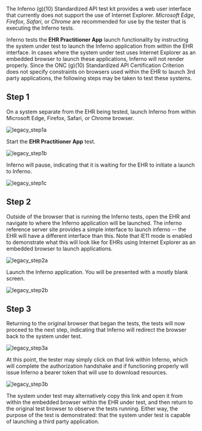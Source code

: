 The Inferno (g)(10) Standardized API test kit provides a web user interface that currently does not support the use of Internet Explorer. _Microsoft Edge_, _Firefox_, _Safari_, or _Chrome_ are recommended for use by the tester that is executing the Inferno tests.

Inferno tests the **EHR Practitioner App** launch functionality by instructing the system under test to launch the Inferno application from within the EHR interface.  In cases where the system under test uses Internet Explorer as an embedded browser to launch these applications, Inferno will not render properly.  Since the ONC (g)(10) Standardized API Certification Criterion does not specify constraints on browsers used within the EHR to launch 3rd party applications, the following steps may be taken to test these systems.

## Step 1

On a system separate from the EHR being tested, launch Inferno from within Microsoft Edge, Firefox, Safari, or Chrome browser.  

![legacy_step1a](https://user-images.githubusercontent.com/412901/182948775-302e9d62-d487-47fc-bde7-96d3b3bd5174.png)

Start the **EHR Practitioner App** test.

![legacy_step1b](https://user-images.githubusercontent.com/412901/182948935-362bf175-2e24-4a27-a8d1-8d5652f35ab4.png)

Inferno will pause, indicating that it is waiting for the EHR to initiate a launch to Inferno.

![legacy_step1c](https://user-images.githubusercontent.com/412901/182949051-7a369573-8011-4ab0-9926-c4adf40b50d7.png)

## Step 2

Outside of the browser that is running the Inferno tests, open the EHR and navigate to where the Inferno application will be launched.  The inferno reference server site provides a simple interface to launch inferno -- the EHR will have a different interface than this.  Note that IE11 mode is enabled to demonstrate what this will look like for EHRs using Internet Explorer as an embedded browser to launch applications.

![legacy_step2a](https://user-images.githubusercontent.com/412901/182949416-13231507-00f0-47c1-a321-5b2fdf4e3645.png)

Launch the Inferno application.  You will be presented with a mostly blank screen.

![legacy_step2b](https://user-images.githubusercontent.com/412901/182949600-d420e758-f82b-441c-b7ce-b214aabae6f0.png)

## Step 3

Returning to the original browser that began the tests, the tests will now proceed to the next step, indicating that Inferno will redirect the browser back to the system under test.

![legacy_step3a](https://user-images.githubusercontent.com/412901/182949725-5327dc1e-900a-40fc-8a8b-7295dfcfc00d.png)

At this point, the tester may simply click on that link within Inferno, which will complete the authorization handshake and if functioning properly will issue Inferno a bearer token that will use to download resources.

![legacy_step3b](https://user-images.githubusercontent.com/412901/182949984-d975039e-2402-4cd6-bc90-fa33a7f12fca.png)

The system under test may alternatively copy this link and open it from within the embedded browser within the EHR under test, and then return to the original test browser to observe the tests running.  Either way, the purpose of the test is demonstrated: that the system under test is capable of launching a third party application.


